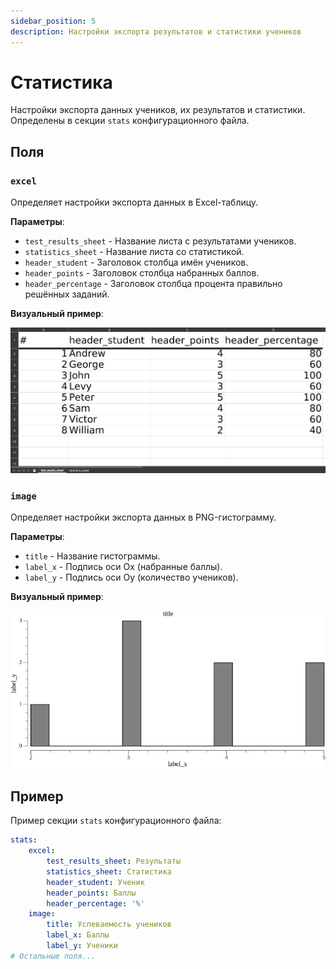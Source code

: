 ```yaml
---
sidebar_position: 5
description: Настройки экспорта результатов и статистики учеников
---
```


# Статистика

Настройки экспорта данных учеников, их результатов и статистики. Определены в секции `stats` конфигурационного файла.

## Поля

### `excel`

Определяет настройки экспорта данных в Excel-таблицу.

**Параметры**:

-   `test_results_sheet` - Название листа с результатами учеников.
-   `statistics_sheet` - Название листа со статистикой.
-   `header_student` - Заголовок столбца имён учеников.
-   `header_points` - Заголовок столбца набранных баллов.
-   `header_percentage` - Заголовок столбца процента правильно решённых заданий.

**Визуальный пример**:

![Пример настройки экспорта в Excel-таблицу](./img/excel-example.webp)

### `image`

Определяет настройки экспорта данных в PNG-гистограмму.

**Параметры**:

-   `title` - Название гистограммы.
-   `label_x` - Подпись оси Ox (набранные баллы).
-   `label_y` - Подпись оси Oy (количество учеников).

**Визуальный пример**:

![Пример настройки экспорта в гистограмму](./img/histogram-example.webp)

## Пример

Пример секции `stats` конфигурационного файла:

```yaml title='config.yaml'
stats:
    excel:
        test_results_sheet: Результаты
        statistics_sheet: Статистика
        header_student: Ученик
        header_points: Баллы
        header_percentage: '%'
    image:
        title: Успеваемость учеников
        label_x: Баллы
        label_y: Ученики
# Остальные поля...
```

